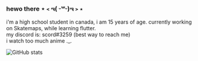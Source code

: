### hewo there ⋆﹤ಇ( ᵕ꒳ᵕ)ಇ﹥⋆
i'm a high school student in canada, i am 15 years of age.
currently working on Skatemaps, while learning flutter.                                                                                                                                
my discord is: scord#3259 (best way to reach me)                                                  
i watch too much anime ._.     

![GitHub stats](https://github-readme-stats.vercel.app/api?username=scordd&show_icons=true&theme=omni)

